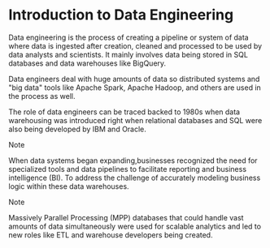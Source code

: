 # Introduction to Data Engineering

Data engineering is the process of creating a pipeline or system of data where data is ingested after creation, cleaned and processed to be used by data analysts and scientists. It mainly involves data being stored in SQL databases and data warehouses like BigQuery.

Data engineers deal with huge amounts of data so distributed systems and "big data" tools like Apache Spark, Apache Hadoop, and others are used in the process as well.

The role of data engineers can be traced backed to 1980s when data warehousing was introduced right when relational databases and SQL were also being developed by IBM and Oracle.

>[!NOTE]
>When data systems began expanding,businesses recognized the need for specialized tools and data pipelines to facilitate reporting and business intelligence (BI). To address the challenge of accurately modeling business logic within these data warehouses.

> [!NOTE]
> Massively Parallel Processing (MPP) databases that could handle vast amounts of data simultaneously were used for scalable analytics and led to new roles like ETL and warehouse developers being created.